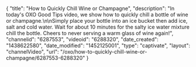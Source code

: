 {
    "title": "How to Quickly Chill Wine or Champagne",
    "description": "In today's OXO Good Tips video, we show how to quickly chill a bottle of wine or champagne.\n\nSimply place your bottle into an ice bucket then add ice, salt and cold water. Wait for about 10 minutes for the salty ice water mixture chill the bottle. Cheers to never serving a warm glass of wine again!",
    "channelid": "6287553",
    "videoid": "6288320",
    "date_created": "1438622580",
    "date_modified": "1452125001",
    "type": "captivate",
    "layout": "channelVideo",
    "url": "\/oxo\/how-to-quickly-chill-wine-or-champagne\/6287553-6288320"
}